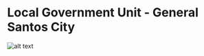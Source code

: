 # Local Government Unit - General Santos City
![alt text](https://www.gensancemcdo.org/wp-content/uploads/2020/07/Gensan_logo_new-removebg-preview-removebg-preview.png "Logo Title Text 1")

